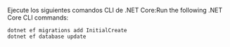 
<span data-ttu-id="6810f-101">Ejecute los siguientes comandos CLI de .NET Core:</span><span class="sxs-lookup"><span data-stu-id="6810f-101">Run the following .NET Core CLI commands:</span></span>

```dotnetcli
dotnet ef migrations add InitialCreate
dotnet ef database update
```
